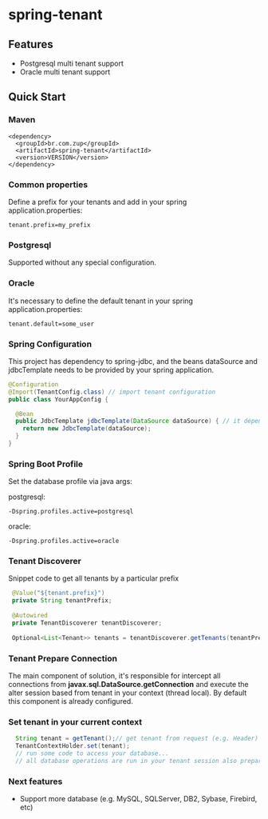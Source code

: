 # spring-tenant

## Features

* Postgresql multi tenant support
* Oracle multi tenant support

## <a name="quick-start">Quick Start</a>

### Maven

```
<dependency>
  <groupId>br.com.zup</groupId>
  <artifactId>spring-tenant</artifactId>
  <version>VERSION</version>
</dependency>
```

### Common properties

Define a prefix for your tenants and add in your spring application.properties:
```
tenant.prefix=my_prefix
```

### Postgresql

Supported without any special configuration.

### Oracle

It's necessary to define the default tenant in your spring application.properties:
```
tenant.default=some_user
```

### Spring Configuration

This project has dependency to spring-jdbc, and the beans dataSource and jdbcTemplate needs to be provided by your spring application.

```Java
@Configuration
@Import(TenantConfig.class) // import tenant configuration
public class YourAppConfig {

  @Bean
  public JdbcTemplate jdbcTemplate(DataSource dataSource) { // it depends on a dataSource
    return new JdbcTemplate(dataSource);
  }
}
```

### Spring Boot Profile
Set the database profile via java args:

postgresql:

```
-Dspring.profiles.active=postgresql
```

oracle:

```
-Dspring.profiles.active=oracle
```

### Tenant Discoverer

Snippet code to get all tenants by a particular prefix

```Java
 @Value("${tenant.prefix}")
 private String tenantPrefix;
 
 @Autowired
 private TenantDiscoverer tenantDiscoverer;
    
 Optional<List<Tenant>> tenants = tenantDiscoverer.getTenants(tenantPrefix);
```

### Tenant Prepare Connection

The main component of solution, it's responsible for intercept all connections from __javax.sql.DataSource.getConnection__ and execute the alter session based from tenant in your context (thread local).
By default this component is already configured.

### Set tenant in your current context
```Java
  String tenant = getTenant();// get tenant from request (e.g. Header) or database (e.g. TenantDiscoverer)
  TenantContextHolder.set(tenant);
  // run some code to access your database...
  // all database operations are run in your tenant session also prepared by component TenantConnectionPrepareAspect.
```

### Next features

* Support more database (e.g. MySQL, SQLServer, DB2, Sybase, Firebird, etc)
